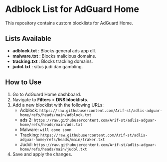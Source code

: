 # Adblock List for AdGuard Home

This repository contains custom blocklists for AdGuard Home.

## Lists Available
- **adblock.txt**   : Blocks general ads app dll.
- **malware.txt**   : Blocks malicious domains.
- **tracking.txt**  : Blocks tracking domains.
- **judol.txt**     : situs judi dan gambling.

## How to Use
1. Go to AdGuard Home dashboard.
2. Navigate to **Filters** > **DNS blocklists**.
3. Add a new blocklist with the following URLs:
   - Adblock: `https://raw.githubusercontent.com/Arif-st/adlis-adguar-home/refs/heads/main/adblock.txt`
   - ads 2: `https://raw.githubusercontent.com/Arif-st/adlis-adguar-home/refs/heads/main/ads.txt`
   - Malware: `will come soon`
   - Tracking: `https://raw.githubusercontent.com/Arif-st/adlis-adguar-home/refs/heads/main/traker.txt`
   - Judol: `https://raw.githubusercontent.com/Arif-st/adlis-adguar-home/refs/heads/main/judol.txt`
4. Save and apply the changes.
